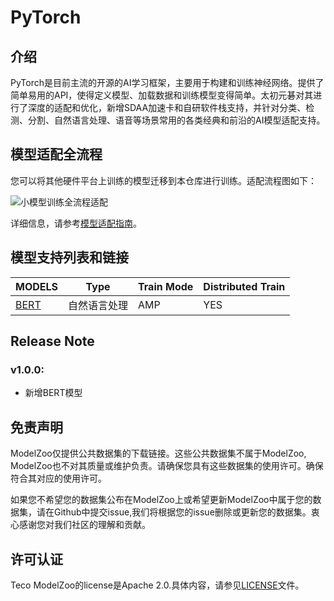 # PyTorch

## 介绍

PyTorch是目前主流的开源的AI学习框架，主要用于构建和训练神经网络。提供了简单易用的API，使得定义模型、加载数据和训练模型变得简单。太初元碁对其进行了深度的适配和优化，新增SDAA加速卡和自研软件栈支持，并针对分类、检测、分割、自然语言处理、语音等场景常用的各类经典和前沿的AI模型适配支持。


## 模型适配全流程

您可以将其他硬件平台上训练的模型迁移到本仓库进行训练。适配流程图如下：

![小模型训练全流程适配](http://docs.tecorigin.com/assets/model_train-e54a23d4.jpg)

详细信息，请参考[模型适配指南](./doc/模型适配指南.md)。

## 模型支持列表和链接

| MODELS | Type | Train Mode |Distributed Train|
| ------------- | ------------- | ------------- | ------------- |
| [BERT](./NLP/BERT) | 自然语言处理 | AMP | YES


## Release Note

### v1.0.0:
* 新增BERT模型

## 免责声明
ModelZoo仅提供公共数据集的下载链接。这些公共数据集不属于ModelZoo, ModelZoo也不对其质量或维护负责。请确保您具有这些数据集的使用许可。确保符合其对应的使用许可。

如果您不希望您的数据集公布在ModelZoo上或希望更新ModelZoo中属于您的数据集，请在Github中提交issue,我们将根据您的issue删除或更新您的数据集。衷心感谢您对我们社区的理解和贡献。


## 许可认证
Teco ModelZoo的license是Apache 2.0.具体内容，请参见[LICENSE](../LICENSE)文件。
